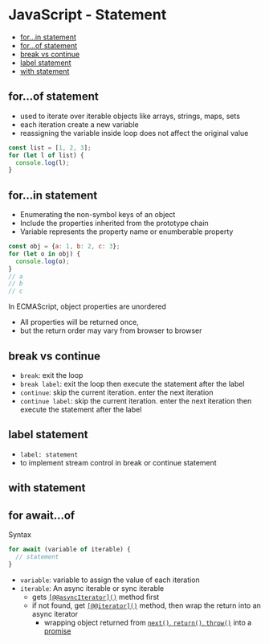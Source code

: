 # JavaScript - Statement

* [for...in statement](#forin-statement)
* [for...of statement](#forof-statement)
* [break vs continue](#break-vs-continue)
* [label statement](#label-statement)
* [with statement](#with-statement)

## for...of statement

- used to iterate over iterable objects like arrays, strings, maps, sets
- each iteration create a new variable
- reassigning the variable inside loop does not affect the original value

```js
const list = [1, 2, 3];
for (let l of list) {
  console.log(l);
}
```

## for...in statement

- Enumerating the non-symbol keys of an object
- Include the properties inherited from the prototype chain
- Variable represents the property name or enumberable property

```js
const obj = {a: 1, b: 2, c: 3};
for (let o in obj) {
  console.log(o);
}
// a
// b
// c
```

In ECMAScript, object properties are unordered

- All properties will be returned once,
- but the return order may vary from browser to browser


## break vs continue

- `break`: exit the loop
- `break label`: exit the loop then execute the statement after the label
- `continue`: skip the current iteration. enter the next iteration
- `continue label`: skip the current iteration. enter the next iteration then execute the statement after the label

## label statement

- `label: statement`
- to implement stream control in break or continue statement

## with statement

## for await...of    

Syntax

```js
for await (variable of iterable) {
  // statement
}
```

- `variable`: variable to assign the value of each iteration
- `iterable`: An async iterable or sync iterable
  - gets [`[@@asyncIterator]()`](javascript-iteration-protocols.md) method first
  - if not found, get [`[@@iterator]()`](javascript-iteration-protocols.md) method, then wrap the return into an async iterator
    - wrapping object returned from [`next()`, `return()`, `throw()`](javascript-generator.md) into a [promise](javascript-promise.md)


